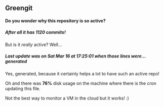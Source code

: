## Greengit

#### Do you wonder why this repository is so active?

##### After all it has 1120 commits!

But is it *really* active? Well...

##### Last update was on Sat Mar 16 at 17:25:01 when those lines were... generated

Yes, generated, because it certainly helps a lot to have such an active repo!

Oh and there was **76%** disk usage on the machine
where there is the cron updating this file.

Not the best way to monitor a VM in the cloud but it works! :)

